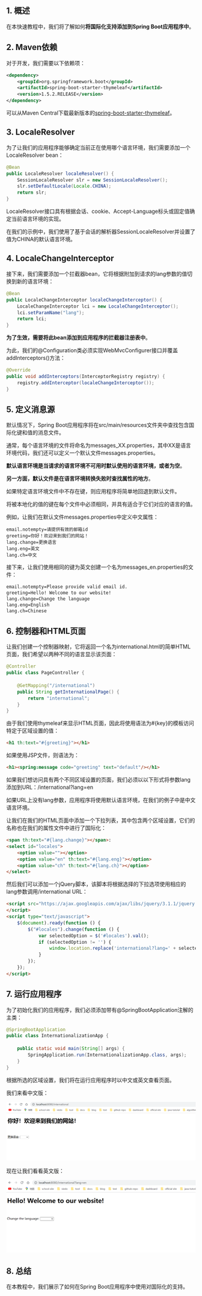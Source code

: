## 1. 概述

在本快速教程中，我们将了解如何**将国际化支持添加到Spring Boot应用程序中**。

## 2. Maven依赖

对于开发，我们需要以下依赖项：

```xml
<dependency>
    <groupId>org.springframework.boot</groupId>
    <artifactId>spring-boot-starter-thymeleaf</artifactId>
    <version>1.5.2.RELEASE</version>
</dependency>
```

可以从Maven Central下载最新版本的[spring-boot-starter-thymeleaf](https://search.maven.org/search?q=a:spring-boot-starter-thymeleaf)。

## 3. LocaleResolver

为了让我们的应用程序能够确定当前正在使用哪个语言环境，我们需要添加一个LocaleResolver bean：

```java
@Bean
public LocaleResolver localeResolver() {
    SessionLocaleResolver slr = new SessionLocaleResolver();
    slr.setDefaultLocale(Locale.CHINA);
    return slr;
}
```

LocaleResolver接口具有根据会话、cookie、Accept-Language标头或固定值确定当前语言环境的实现。

在我们的示例中，我们使用了基于会话的解析器SessionLocaleResolver并设置了值为CHINA的默认语言环境。

## 4. LocaleChangeInterceptor

接下来，我们需要添加一个拦截器bean，它将根据附加到请求的lang参数的值切换到新的语言环境：

```java
@Bean
public LocaleChangeInterceptor localeChangeInterceptor() {
    LocaleChangeInterceptor lci = new LocaleChangeInterceptor();
    lci.setParamName("lang");
    return lci;
}
```

**为了生效，需要将此bean添加到应用程序的拦截器注册表中**。

为此，我们的@Configuration类必须实现WebMvcConfigurer接口并覆盖addInterceptors()方法：

```java
@Override
public void addInterceptors(InterceptorRegistry registry) {
    registry.addInterceptor(localeChangeInterceptor());
}
```

## 5. 定义消息源

默认情况下，Spring Boot应用程序将在src/main/resources文件夹中查找包含国际化键和值的消息文件。

通常，每个语言环境的文件将命名为messages_XX.properties，其中XX是语言环境代码，我们还可以定义一个默认文件messages.properties。

**默认语言环境是当请求的语言环境不可用时默认使用的语言环境，或者为空**。

**另一方面，默认文件是在语言环境转换失败时查找属性的地方**。

如果特定语言环境文件中不存在键，则应用程序将简单地回退到默认文件。

将被本地化的值的键在每个文件中必须相同，并具有适合于它们对应的语言的值。

例如，让我们在默认文件messages.properties中定义中文属性：

```properties
email.notempty=请提供有效的邮箱id
greeting=你好！欢迎来到我们的网站！
lang.change=更换语言
lang.eng=英文
lang.ch=中文
```

接下来，让我们使用相同的键为英文创建一个名为messages_en.properties的文件：

```properties
email.notempty=Please provide valid email id.
greeting=Hello! Welcome to our website!
lang.change=Change the language
lang.eng=English
lang.ch=Chinese
```

## 6. 控制器和HTML页面

让我们创建一个控制器映射，它将返回一个名为international.html的简单HTML页面，我们希望以两种不同的语言显示该页面：

```java
@Controller
public class PageController {

    @GetMapping("/international")
    public String getInternationalPage() {
        return "international";
    }
}
```

由于我们使用thymeleaf来显示HTML页面，因此将使用语法为#{key}的模板访问特定于区域设置的值：

```html
<h1 th:text="#{greeting}"></h1>
```

如果使用JSP文件，则语法为：

```html
<h1><spring:message code="greeting" text="default"/></h1>
```

如果我们想访问具有两个不同区域设置的页面，我们必须以以下形式将参数lang添加到URL：/international?lang=en

如果URL上没有lang参数，应用程序将使用默认语言环境，在我们的例子中是中文语言环境。

让我们在我们的HTML页面中添加一个下拉列表，其中包含两个区域设置，它们的名称也在我们的属性文件中进行了国际化：

```html
<span th:text="#{lang.change}"></span>:
<select id="locales">
    <option value=""></option>
    <option value="en" th:text="#{lang.eng}"></option>
    <option value="ch" th:text="#{lang.ch}"></option>
</select>
```

然后我们可以添加一个jQuery脚本，该脚本将根据选择的下拉选项使用相应的lang参数调用/international URL：

```html
<script src="https://ajax.googleapis.com/ajax/libs/jquery/3.1.1/jquery.min.js">
</script>
<script type="text/javascript">
    $(document).ready(function () {
        $("#locales").change(function () {
            var selectedOption = $('#locales').val();
            if (selectedOption != '') {
                window.location.replace('international?lang=' + selectedOption);
            }
        });
    });
</script>
```

## 7. 运行应用程序

为了初始化我们的应用程序，我们必须添加带有@SpringBootApplication注解的主类：

```java
@SpringBootApplication
public class InternationalizationApp {

    public static void main(String[] args) {
        SpringApplication.run(InternationalizationApp.class, args);
    }
}
```

根据所选的区域设置，我们将在运行应用程序时以中文或英文查看页面。

我们来看中文版：

<img src="../assets/img_6.png">

现在让我们看看英文版：

<img src="../assets/img_7.png">

## 8. 总结

在本教程中，我们展示了如何在Spring Boot应用程序中使用对国际化的支持。